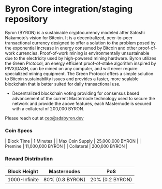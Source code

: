 Byron Core integration/staging repository
=================================================

Byron (BYRON) is a sustainable cryptocurrency modeled after Satoshi Nakamoto’s vision for Bitcoin. It is a decentralized, peer-to-peer transactional currency designed to offer a solution to the problem posed by the exponential increase in energy consumed by Bitcoin and other proof-of-work currencies. Proof-of-work mining is environmentally unsustainable due to the electricity used by high-powered mining hardware. Byron utilizes the Green Protocol, an energy efficient proof-of-stake algorithm inspired by PIVX/DASH, can be mined on any computer, and will never require specialized mining equipment. The Green Protocol offers a simple solution to Bitcoin sustainability issues and provides a faster, more scalable blockchain that is better suited for daily transactional use.

- Decentralized blockchain voting providing for consensus based advancement of the current Masternode
  technology used to secure the network and provide the above features, each Masternode is secured
  with a collateral of 200,000 BYRON.


Please reach out at ceo@adabyron.dev
### Coin Specs
| Block Time                  | 1 Minutes      |
| Max Coin Supply             | 25,000,000 BYRON    |
| Premine                     | 11,000,000 BYRON    |
| Collateral                  | 200,000 BYRON    |

### Reward Distribution

| **Block Height** | **Masternodes**  | **PoS**          |
|------------------|------------------|------------------|
| 1000-Infinite     |80% (0.8 BYRON) | 20% (0.2 BYRON)   |

